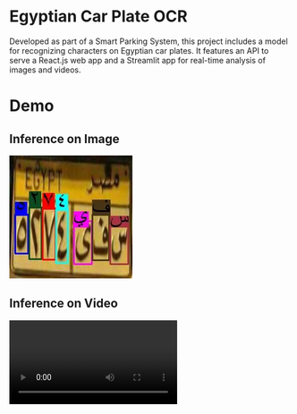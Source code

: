 # Egyptian Car Plate OCR
 Developed as part of a Smart Parking System, this project includes a model for recognizing characters on Egyptian car plates. It features an API to serve a React.js web app and a Streamlit app for real-time analysis of images and videos.

 # Demo
 ## Inference on Image
 <img src="./streamlit/static/processed_images/modified_image.jpg"> 

## Inference on Video
 <video controls autoplay loop
 src="./streamlit/static/processed_videos/processed_video.mp4">
    
</video>
